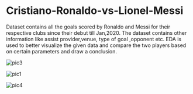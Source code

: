 # Cristiano-Ronaldo-vs-Lionel-Messi
Dataset contains all the goals scored by Ronaldo and Messi for their respective clubs since their debut till Jan,2020. The dataset contains other information like assist provider,venue, type of goal ,opponent etc. EDA is used to better visualize the given data and compare the two players based on certain parameters and draw a conclusion.


![pic3](https://user-images.githubusercontent.com/63995231/113030794-97f84f00-91ab-11eb-800e-6c7eaef7244f.png)


![pic1](https://user-images.githubusercontent.com/63995231/113030953-c0804900-91ab-11eb-9ea7-14e447fbd2ca.png)


![pic4](https://user-images.githubusercontent.com/63995231/113030965-c413d000-91ab-11eb-881a-382a7d5cb6de.png)
